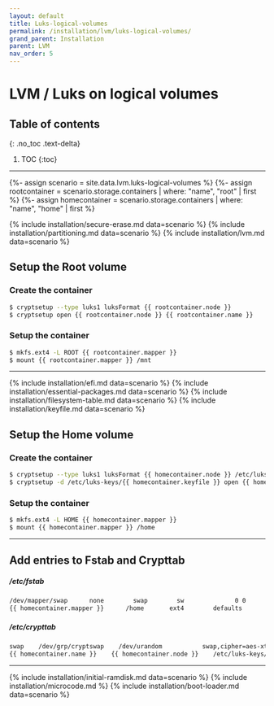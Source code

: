 ```yaml
---
layout: default
title: Luks-logical-volumes
permalink: /installation/lvm/luks-logical-volumes/
grand_parent: Installation
parent: LVM
nav_order: 5
---
```


# LVM / Luks on logical volumes

## Table of contents
{: .no_toc .text-delta}

1. TOC
{:toc}

---

{%- assign scenario = site.data.lvm.luks-logical-volumes %}
{%- assign rootcontainer = scenario.storage.containers | where: "name", "root" | first %}
{%- assign homecontainer = scenario.storage.containers | where: "name", "home" | first %}

{% include installation/secure-erase.md data=scenario %}
{% include installation/partitioning.md data=scenario %}
{% include installation/lvm.md data=scenario %}

## Setup the Root volume

### Create the container
```bash
$ cryptsetup --type luks1 luksFormat {{ rootcontainer.node }}
$ cryptsetup open {{ rootcontainer.node }} {{ rootcontainer.name }}
```

### Setup the container
```bash
$ mkfs.ext4 -L ROOT {{ rootcontainer.mapper }}
$ mount {{ rootcontainer.mapper }} /mnt
```

---

{% include installation/efi.md data=scenario %}
{% include installation/essential-packages.md data=scenario %}
{% include installation/filesystem-table.md data=scenario %}
{% include installation/keyfile.md data=scenario %}

## Setup the Home volume

### Create the container
```bash
$ cryptsetup --type luks1 luksFormat {{ homecontainer.node }} /etc/luks-keys/{{ homecontainer.keyfile }}
$ cryptsetup -d /etc/luks-keys/{{ homecontainer.keyfile }} open {{ homecontainer.node }} {{ homecontainer.name }}
```

### Setup the container
```bash
$ mkfs.ext4 -L HOME {{ homecontainer.mapper }}
$ mount {{ homecontainer.mapper }} /home
```

---

## Add entries to Fstab and Crypttab

##### /etc/fstab
```bash
/dev/mapper/swap      none        swap        sw              0 0
{{ homecontainer.mapper }}      /home       ext4        defaults        0 2
```

##### /etc/crypttab
```bash
swap    /dev/grp/cryptswap    /dev/urandom	         swap,cipher=aes-xts-plain64,size=256
{{ homecontainer.name }}    {{ homecontainer.node }}    /etc/luks-keys/{{ homecontainer.keyfile }}
```

---

{% include installation/initial-ramdisk.md data=scenario %}
{% include installation/microcode.md %}
{% include installation/boot-loader.md data=scenario %}
